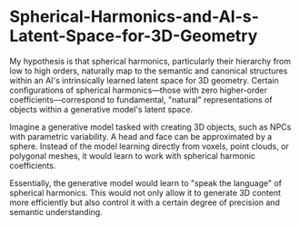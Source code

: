 # Spherical-Harmonics-and-AI-s-Latent-Space-for-3D-Geometry

My hypothesis is that spherical harmonics, particularly their hierarchy from low to high orders, naturally map to the semantic and canonical structures within an AI's intrinsically learned latent space for 3D geometry. Certain configurations of spherical harmonics—those with zero higher-order coefficients—correspond to fundamental, "natural" representations of objects within a generative model's latent space.

Imagine a generative model tasked with creating 3D objects, such as NPCs with parametric variability. A head and face can be approximated by a sphere. Instead of the model learning directly from voxels, point clouds, or polygonal meshes, it would learn to work with spherical harmonic coefficients.

Essentially, the generative model would learn to "speak the language" of spherical harmonics. This would not only allow it to generate 3D content more efficiently but also control it with a certain degree of precision and semantic understanding.
